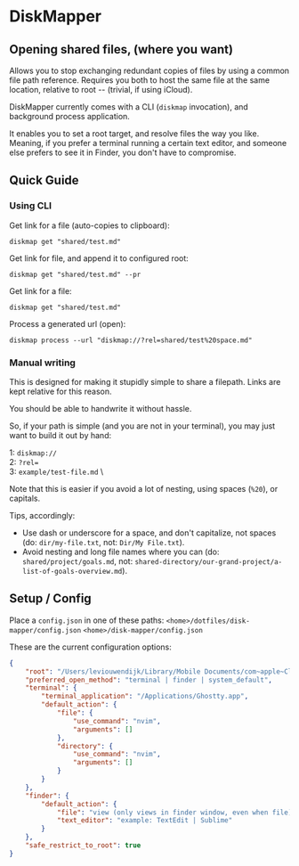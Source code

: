 # DiskMapper

## Opening shared files, (where you want)

Allows you to stop exchanging redundant copies of files by using a common file path reference. Requires you both to host the same file at the same location, relative to root -- (trivial, if using iCloud).

DiskMapper currently comes with a CLI (`diskmap` invocation), and background process application.

It enables you to set a root target, and resolve files the way you like. Meaning, if you prefer a terminal running a certain text editor, and someone else prefers to see it in Finder, you don't have to compromise.

## Quick Guide

### Using CLI

Get link for a file (auto-copies to clipboard):
```
diskmap get "shared/test.md"
```

Get link for file, and append it to configured root:
```
diskmap get "shared/test.md" --pr
```

Get link for a file:
```
diskmap get "shared/test.md"
```

Process a generated url (open):
```
diskmap process --url "diskmap://?rel=shared/test%20space.md"
```

### Manual writing

This is designed for making it stupidly simple to share a filepath. Links are kept relative for this reason.

You should be able to handwrite it without hassle.

So, if your path is simple (and you are not in your terminal), you may just want to build it out by hand:

1: `diskmap://` \
2: `?rel=` \
3: `example/test-file.md` \

Note that this is easier if you avoid a lot of nesting, using spaces (`%20`), or capitals.

Tips, accordingly:
- Use dash or underscore for a space, and don't capitalize, not spaces (do: `dir/my-file.txt`, not: `Dir/My File.txt`).
- Avoid nesting and long file names where you can (do: `shared/project/goals.md`, not: `shared-directory/our-grand-project/a-list-of-goals-overview.md`).


## Setup / Config 

Place a `config.json` in one of these paths:
    `<home>/dotfiles/disk-mapper/config.json`
    `<home>/disk-mapper/config.json`

These are the current configuration options:

```json
{
    "root": "/Users/leviouwendijk/Library/Mobile Documents/com~apple~CloudDocs/Shared Files/Hondenmeesters",
    "preferred_open_method": "terminal | finder | system_default",
    "terminal": {
        "terminal_application": "/Applications/Ghostty.app",
        "default_action": {
            "file": {
                "use_command": "nvim",
                "arguments": []
            },
            "directory": {
                "use_command": "nvim",
                "arguments": []
            }
        }
    },
    "finder": {
        "default_action": {
            "file": "view (only views in finder window, even when file) | edit (opens in preferred text editor)",
            "text_editor": "example: TextEdit | Sublime"
        }
    },
    "safe_restrict_to_root": true
}
```

